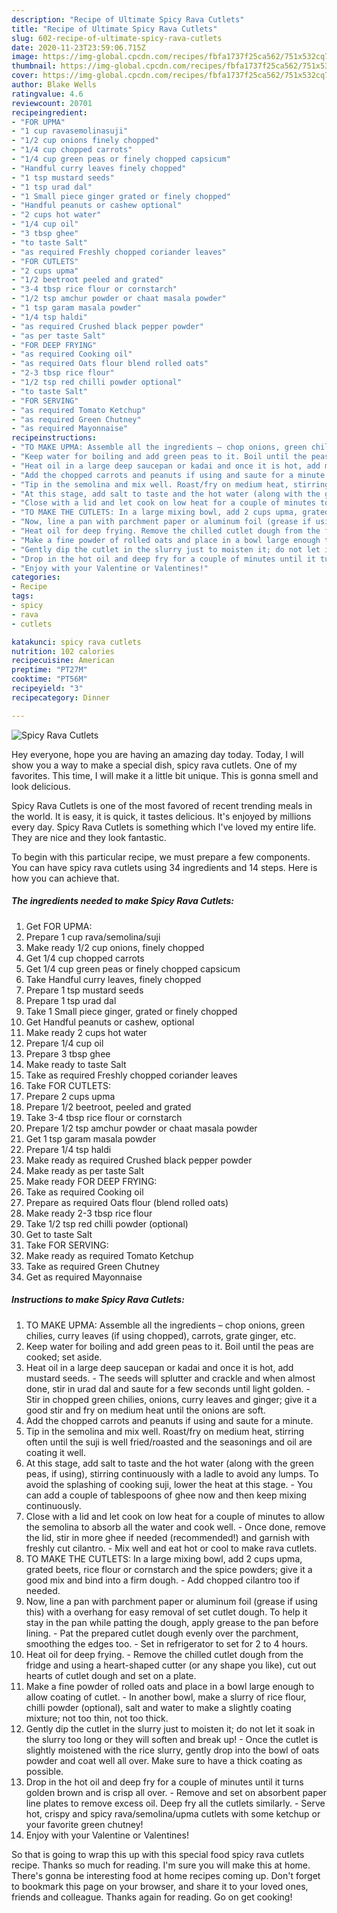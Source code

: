 ```yaml
---
description: "Recipe of Ultimate Spicy Rava Cutlets"
title: "Recipe of Ultimate Spicy Rava Cutlets"
slug: 602-recipe-of-ultimate-spicy-rava-cutlets
date: 2020-11-23T23:59:06.715Z
image: https://img-global.cpcdn.com/recipes/fbfa1737f25ca562/751x532cq70/spicy-rava-cutlets-recipe-main-photo.jpg
thumbnail: https://img-global.cpcdn.com/recipes/fbfa1737f25ca562/751x532cq70/spicy-rava-cutlets-recipe-main-photo.jpg
cover: https://img-global.cpcdn.com/recipes/fbfa1737f25ca562/751x532cq70/spicy-rava-cutlets-recipe-main-photo.jpg
author: Blake Wells
ratingvalue: 4.6
reviewcount: 20701
recipeingredient:
- "FOR UPMA"
- "1 cup ravasemolinasuji"
- "1/2 cup onions finely chopped"
- "1/4 cup chopped carrots"
- "1/4 cup green peas or finely chopped capsicum"
- "Handful curry leaves finely chopped"
- "1 tsp mustard seeds"
- "1 tsp urad dal"
- "1 Small piece ginger grated or finely chopped"
- "Handful peanuts or cashew optional"
- "2 cups hot water"
- "1/4 cup oil"
- "3 tbsp ghee"
- "to taste Salt"
- "as required Freshly chopped coriander leaves"
- "FOR CUTLETS"
- "2 cups upma"
- "1/2 beetroot peeled and grated"
- "3-4 tbsp rice flour or cornstarch"
- "1/2 tsp amchur powder or chaat masala powder"
- "1 tsp garam masala powder"
- "1/4 tsp haldi"
- "as required Crushed black pepper powder"
- "as per taste Salt"
- "FOR DEEP FRYING"
- "as required Cooking oil"
- "as required Oats flour blend rolled oats"
- "2-3 tbsp rice flour"
- "1/2 tsp red chilli powder optional"
- "to taste Salt"
- "FOR SERVING"
- "as required Tomato Ketchup"
- "as required Green Chutney"
- "as required Mayonnaise"
recipeinstructions:
- "TO MAKE UPMA: Assemble all the ingredients – chop onions, green chilies, curry leaves (if using chopped), carrots, grate ginger, etc."
- "Keep water for boiling and add green peas to it. Boil until the peas are cooked; set aside."
- "Heat oil in a large deep saucepan or kadai and once it is hot, add mustard seeds. The seeds will splutter and crackle and when almost done, stir in urad dal and saute for a few seconds until light golden. Stir in chopped green chilies, onions, curry leaves and ginger; give it a good stir and fry on medium heat until the onions are soft."
- "Add the chopped carrots and peanuts if using and saute for a minute."
- "Tip in the semolina and mix well. Roast/fry on medium heat, stirring often until the suji is well fried/roasted and the seasonings and oil are coating it well."
- "At this stage, add salt to taste and the hot water (along with the green peas, if using), stirring continuously with a ladle to avoid any lumps. To avoid the splashing of cooking suji, lower the heat at this stage. You can add a couple of tablespoons of ghee now and then keep mixing continuously."
- "Close with a lid and let cook on low heat for a couple of minutes to allow the semolina to absorb all the water and cook well. Once done, remove the lid, stir in more ghee if needed (recommended!) and garnish with freshly cut cilantro. Mix well and eat hot or cool to make rava cutlets."
- "TO MAKE THE CUTLETS: In a large mixing bowl, add 2 cups upma, grated beets, rice flour or cornstarch and the spice powders; give it a good mix and bind into a firm dough. Add chopped cilantro too if needed."
- "Now, line a pan with parchment paper or aluminum foil (grease if using this) with a overhang for easy removal of set cutlet dough. To help it stay in the pan while patting the dough, apply grease to the pan before lining. Pat the prepared cutlet dough evenly over the parchment, smoothing the edges too. Set in refrigerator to set for 2 to 4 hours."
- "Heat oil for deep frying. Remove the chilled cutlet dough from the fridge and using a heart-shaped cutter (or any shape you like), cut out hearts of cutlet dough and set on a plate."
- "Make a fine powder of rolled oats and place in a bowl large enough to allow coating of cutlet. In another bowl, make a slurry of rice flour, chilli powder (optional), salt and water to make a slightly coating mixture; not too thin, not too thick."
- "Gently dip the cutlet in the slurry just to moisten it; do not let it soak in the slurry too long or they will soften and break up! Once the cutlet is slightly moistened with the rice slurry, gently drop into the bowl of oats powder and coat well all over. Make sure to have a thick coating as possible."
- "Drop in the hot oil and deep fry for a couple of minutes until it turns golden brown and is crisp all over. Remove and set on absorbent paper line plates to remove excess oil. Deep fry all the cutlets similarly. Serve hot, crispy and spicy rava/semolina/upma cutlets with some ketchup or your favorite green chutney!"
- "Enjoy with your Valentine or Valentines!"
categories:
- Recipe
tags:
- spicy
- rava
- cutlets

katakunci: spicy rava cutlets 
nutrition: 102 calories
recipecuisine: American
preptime: "PT27M"
cooktime: "PT56M"
recipeyield: "3"
recipecategory: Dinner

---
```



![Spicy Rava Cutlets](https://img-global.cpcdn.com/recipes/fbfa1737f25ca562/751x532cq70/spicy-rava-cutlets-recipe-main-photo.jpg)

Hey everyone, hope you are having an amazing day today. Today, I will show you a way to make a special dish, spicy rava cutlets. One of my favorites. This time, I will make it a little bit unique. This is gonna smell and look delicious.

Spicy Rava Cutlets is one of the most favored of recent trending meals in the world. It is easy, it is quick, it tastes delicious. It's enjoyed by millions every day. Spicy Rava Cutlets is something which I've loved my entire life. They are nice and they look fantastic.




To begin with this particular recipe, we must prepare a few components. You can have spicy rava cutlets using 34 ingredients and 14 steps. Here is how you can achieve that.

<!--inarticleads1-->

##### The ingredients needed to make Spicy Rava Cutlets:

1. Get FOR UPMA:
1. Prepare 1 cup rava/semolina/suji
1. Make ready 1/2 cup onions, finely chopped
1. Get 1/4 cup chopped carrots
1. Get 1/4 cup green peas or finely chopped capsicum
1. Take Handful curry leaves, finely chopped
1. Prepare 1 tsp mustard seeds
1. Prepare 1 tsp urad dal
1. Take 1 Small piece ginger, grated or finely chopped
1. Get Handful peanuts or cashew, optional
1. Make ready 2 cups hot water
1. Prepare 1/4 cup oil
1. Prepare 3 tbsp ghee
1. Make ready to taste Salt
1. Take as required Freshly chopped coriander leaves
1. Take FOR CUTLETS:
1. Prepare 2 cups upma
1. Prepare 1/2 beetroot, peeled and grated
1. Take 3-4 tbsp rice flour or cornstarch
1. Prepare 1/2 tsp amchur powder or chaat masala powder
1. Get 1 tsp garam masala powder
1. Prepare 1/4 tsp haldi
1. Make ready as required Crushed black pepper powder
1. Make ready as per taste Salt
1. Make ready FOR DEEP FRYING:
1. Take as required Cooking oil
1. Prepare as required Oats flour (blend rolled oats)
1. Make ready 2-3 tbsp rice flour
1. Take 1/2 tsp red chilli powder (optional)
1. Get to taste Salt
1. Take FOR SERVING:
1. Make ready as required Tomato Ketchup
1. Take as required Green Chutney
1. Get as required Mayonnaise




<!--inarticleads2-->

##### Instructions to make Spicy Rava Cutlets:

1. TO MAKE UPMA: Assemble all the ingredients – chop onions, green chilies, curry leaves (if using chopped), carrots, grate ginger, etc.
1. Keep water for boiling and add green peas to it. Boil until the peas are cooked; set aside.
1. Heat oil in a large deep saucepan or kadai and once it is hot, add mustard seeds. - The seeds will splutter and crackle and when almost done, stir in urad dal and saute for a few seconds until light golden. - Stir in chopped green chilies, onions, curry leaves and ginger; give it a good stir and fry on medium heat until the onions are soft.
1. Add the chopped carrots and peanuts if using and saute for a minute.
1. Tip in the semolina and mix well. Roast/fry on medium heat, stirring often until the suji is well fried/roasted and the seasonings and oil are coating it well.
1. At this stage, add salt to taste and the hot water (along with the green peas, if using), stirring continuously with a ladle to avoid any lumps. To avoid the splashing of cooking suji, lower the heat at this stage. - You can add a couple of tablespoons of ghee now and then keep mixing continuously.
1. Close with a lid and let cook on low heat for a couple of minutes to allow the semolina to absorb all the water and cook well. - Once done, remove the lid, stir in more ghee if needed (recommended!) and garnish with freshly cut cilantro. - Mix well and eat hot or cool to make rava cutlets.
1. TO MAKE THE CUTLETS: In a large mixing bowl, add 2 cups upma, grated beets, rice flour or cornstarch and the spice powders; give it a good mix and bind into a firm dough. - Add chopped cilantro too if needed.
1. Now, line a pan with parchment paper or aluminum foil (grease if using this) with a overhang for easy removal of set cutlet dough. To help it stay in the pan while patting the dough, apply grease to the pan before lining. - Pat the prepared cutlet dough evenly over the parchment, smoothing the edges too. - Set in refrigerator to set for 2 to 4 hours.
1. Heat oil for deep frying. - Remove the chilled cutlet dough from the fridge and using a heart-shaped cutter (or any shape you like), cut out hearts of cutlet dough and set on a plate.
1. Make a fine powder of rolled oats and place in a bowl large enough to allow coating of cutlet. - In another bowl, make a slurry of rice flour, chilli powder (optional), salt and water to make a slightly coating mixture; not too thin, not too thick.
1. Gently dip the cutlet in the slurry just to moisten it; do not let it soak in the slurry too long or they will soften and break up! - Once the cutlet is slightly moistened with the rice slurry, gently drop into the bowl of oats powder and coat well all over. Make sure to have a thick coating as possible.
1. Drop in the hot oil and deep fry for a couple of minutes until it turns golden brown and is crisp all over. - Remove and set on absorbent paper line plates to remove excess oil. Deep fry all the cutlets similarly. - Serve hot, crispy and spicy rava/semolina/upma cutlets with some ketchup or your favorite green chutney!
1. Enjoy with your Valentine or Valentines!




So that is going to wrap this up with this special food spicy rava cutlets recipe. Thanks so much for reading. I'm sure you will make this at home. There's gonna be interesting food at home recipes coming up. Don't forget to bookmark this page on your browser, and share it to your loved ones, friends and colleague. Thanks again for reading. Go on get cooking!
